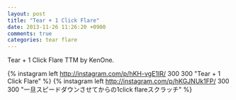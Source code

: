 ```yaml
---
layout: post
title: "Tear + 1 Click Flare"
date: 2013-11-26 11:26:20 +0900
comments: true
categories: tear flare
---
```

Tear + 1 Click Flare TTM by KenOne.

{% instagram left http://instagram.com/p/hKH-vgE1IR/ 300 300 "Tear + 1 Click Flare" %}
{% instagram left http://instagram.com/p/hKGJNUk1FP/ 300 300 "一旦スピードダウンさせてからの1click flareスクラッチ" %}
